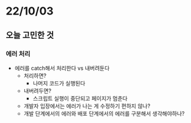# 22/10/03

## 오늘 고민한 것

### 에러 처리

- 에러를 catch해서 처리한다 vs 내버려둔다
	- 처리하면?
		- 나머지 코드가 실행된다
	- 내버려두면?
		- 스크립트 실행이 중단되고 페이지가 멈춘다
	- 개발자 입장에서는 에러가 나는 게 수정하기 편하지 않나?
	- 개발 단계에서의 에러와 배포 단계에서의 에러를 구분해서 생각해야하나?